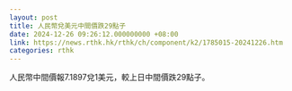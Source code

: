 ```yaml
---
layout: post
title: 人民幣兌美元中間價跌29點子
date: 2024-12-26 09:26:12.000000000 +08:00
link: https://news.rthk.hk/rthk/ch/component/k2/1785015-20241226.htm
categories: rthk
---
```


人民幣中間價報7.1897兌1美元，較上日中間價跌29點子。
